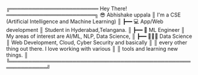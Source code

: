 ╔════════════════════════ Hey There! ════════════════════════╗ 😎 Abhishake uppala
║ I'm a CSE (Artificial Intelligence and Machine Learning)   ║ ┣━━ 💻 App/Web development
║ Student in Hyderabad,Telangana.                            ║ ┣━━ 🤖 ML Engineer
║ My areas of interest are AI/ML, NLP, Data Science,         ║ ┣━━ 👨🏻‍💻 Data Science
║ Web Development, Cloud, Cyber Security and basically       ║ 
║ every other thing out there. I love working with various   ║ 
║ tools and learning new things.                             ║ 
╚════════════════════════════════════════════════════════════╝ 
